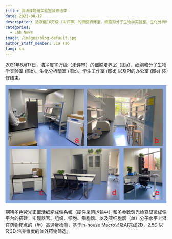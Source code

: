 ```yaml
---
title: 贾涛课题组实验室装修结束 
date: 2021-08-17
description: 洁净度10万级（未评审）的细胞培养室、细胞和分子生物学实验室、生化分析暗室、学生工作室以及PI的办公室装修结束
categories:
  - Lab News
image: /images/blog-default.jpg
author_staff_member: Jia Tao
lang: cn
---
```



2021年8月17日，洁净度10万级（未评审）的细胞培养室（图a）、细胞和分子生物学实验室 (图b)、生化分析暗室 (图c)、学生工作室 (图d) 以及PI的办公室 (图e) 装修结束。

![Lab pictures](/images/news-20210817-01.jpg)

期待多色荧光正置活细胞成像系统（硬件采购运输中）和多参数荧光检查显微成像平台的搭建，实现器官、组织、细胞、细胞器、以及亚细胞器（单）分子水平上潜在药物靶点的（半）高通量检测，基于in-house Macro以及AI完成2D，2.5D 以及3D 培养维度的体外药物筛选。




